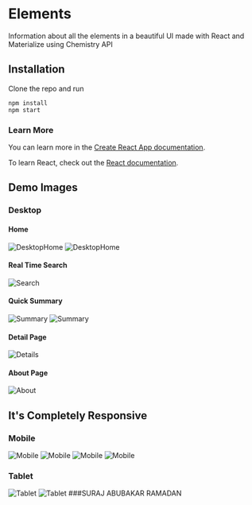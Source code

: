 # Elements
Information about all the elements in a beautiful UI made with React and Materialize using Chemistry API
## Installation 
Clone the repo and run
```node
npm install
npm start
```
### Learn More

You can learn more in the [Create React App documentation](https://facebook.github.io/create-react-app/docs/getting-started).

To learn React, check out the [React documentation](https://reactjs.org/).


## Demo Images
### Desktop
#### Home
![DesktopHome](ElementalDemo/Home1.png)
![DesktopHome](ElementalDemo/Home2.png)
#### Real Time Search
![Search](ElementalDemo/Search.png)
#### Quick Summary
![Summary](ElementalDemo/Info1.PNG)
![Summary](ElementalDemo/info2.PNG)
#### Detail Page
![Details](ElementalDemo/Detail.png)
#### About Page
![About](ElementalDemo/About.png)
## It's Completely Responsive
### Mobile
![Mobile](ElementalDemo/MobileHome.jpg)
![Mobile](ElementalDemo/MobileDetail1.jpg)
![Mobile](ElementalDemo/MobileDetail2.jpg)
![Mobile](ElementalDemo/MobileDetail3.jpg)
### Tablet
![Tablet](ElementalDemo/TabletDetail1.jpg)
![Tablet](ElementalDemo/TabletDetail2.jpg)
         ###SURAJ ABUBAKAR RAMADAN
              